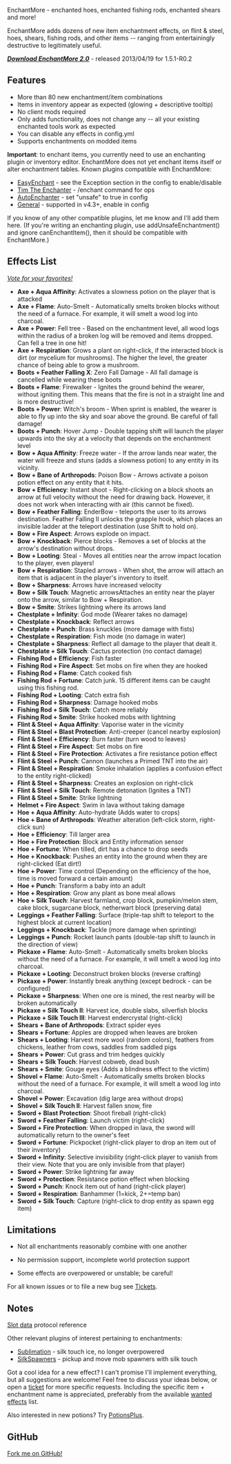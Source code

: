 EnchantMore - enchanted hoes, enchanted fishing rods, enchanted shears and more!

EnchantMore adds dozens of new item enchantment effects,
on flint & steel, hoes, shears, fishing rods, and other items --
ranging from entertainingly destructive to legitimately useful.

***[Download EnchantMore 2.0](http://dev.bukkit.org/server-mods/enchantmore/files/12-enchant-more-2-0/)*** - released 2013/04/19 for 1.5.1-R0.2

## Features
* More than 80 new enchantment/item combinations
* Items in inventory appear as expected (glowing + descriptive tooltip) 
* No client mods required
* Only adds functionality, does not change any -- all your existing enchanted tools work as expected
* You can disable any effects in config.yml
* Supports enchantments on modded items

**Important**: to enchant items, you currently need to use an enchanting plugin or inventory editor. EnchantMore does not yet enchant items itself or alter enchantment tables. Known plugins compatible with EnchantMore:

* [EasyEnchant](http://dev.bukkit.org/server-mods/easyenchant/) - see the Exception section in the config to enable/disable
* [Tim The Enchanter](http://dev.bukkit.org/server-mods/enchanter/) - /enchant command for ops
* [AutoEnchanter](http://dev.bukkit.org/server-mods/autoenchanter/) - set "unsafe" to true in config 
* [General](http://dev.bukkit.org/server-mods/general/) - supported in v4.3+, enable in config

If you know of any other compatible plugins, let me know and I'll add them here. (If you're writing an enchanting plugin, use addUnsafeEnchantment() and 
ignore canEnchantItem(), then it should be compatible with EnchantMore.)

## Effects List
*[Vote for your favorites!](http://dev.bukkit.org/server-mods/enchantmore/polls/what-are-your-favorite-enchantments-in-enchant-more/)*

* **Axe + Aqua Affinity**: Activates a slowness potion on the player that is attacked
* **Axe + Flame**: Auto-Smelt - Automatically smelts broken blocks without the need of a furnace. For example, it will smelt a wood log into charcoal.
* **Axe + Power**: Fell tree - Based on the enchantment level, all wood logs within the radius of a broken log will be removed and items dropped. Can fell a tree in one hit!
* **Axe + Respiration**: Grows a plant on right-click, if the interacted block is dirt (or mycelium for mushrooms). The higher the level, the greater chance of being able to grow a mushroom.
* **Boots + Feather Falling X**: Zero Fall Damage - All fall damage is cancelled while wearing these boots
* **Boots + Flame**: Firewalker - Ignites the ground behind the wearer, without igniting them. This means that the fire is not in a straight line and is more destructive!
* **Boots + Power**: Witch's broom - When sprint is enabled, the wearer is able to fly up into the sky and soar above the ground. Be careful of fall damage!
* **Boots + Punch**: Hover Jump - Double tapping shift will launch the player upwards into the sky at a velocity that depends on the enchantment level
* **Bow + Aqua Affinity**: Freeze water - If the arrow lands near water, the water will freeze and stuns (adds a slowness potion) to any entity in its vicinity.
* **Bow + Bane of Arthropods**: Poison Bow - Arrows activate a poison potion effect on any entity that it hits.
* **Bow + Efficiency**: Instant shoot - Right-clicking on a block shoots an arrow at full velocity without the need for drawing back. However, it does not work when interacting with air (this cannot be fixed).
* **Bow + Feather Falling**: EnderBow - teleports the user to its arrows destination. Feather Falling II unlocks the grapple hook, which places an invisible ladder at the teleport destination (use Shift to hold on).
* **Bow + Fire Aspect**: Arrows explode on impact.
* **Bow + Knockback**: Pierce blocks - Removes a set of blocks at the arrow's destination without drops.
* **Bow + Looting**: Steal - Moves all entities near the arrow impact location to the player, even players!
* **Bow + Respiration**: Stapled arrows - When shot, the arrow will attach an item that is adjacent in the player's inventory to itself.
* **Bow + Sharpness**: Arrows have increased velocity
* **Bow + Silk Touch**: Magnetic arrowsAttaches an entity near the player onto the arrow, similar to Bow + Respiration.
* **Bow + Smite**: Strikes lightning where its arrows land
* **Chestplate + Infinity**: God mode (Wearer takes no damage)
* **Chestplate + Knockback**: Reflect arrows
* **Chestplate + Punch**: Brass knuckles (more damage with fists)
* **Chestplate + Respiration**: Fish mode (no damage in water)
* **Chestplate + Sharpness**: Reflect all damage to the player that dealt it.
* **Chestplate + Silk Touch**: Cactus protection (no contact damage)
* **Fishing Rod + Efficiency**: Fish faster
* **Fishing Rod + Fire Aspect**: Set mobs on fire when they are hooked
* **Fishing Rod + Flame**: Catch cooked fish
* **Fishing Rod + Fortune**: Catch junk. 15 different items can be caught using this fishing rod.
* **Fishing Rod + Looting**: Catch extra fish
* **Fishing Rod + Sharpness**: Damage hooked mobs
* **Fishing Rod + Silk Touch**: Catch more reliably
* **Fishing Rod + Smite**: Strike hooked mobs with lightning
* **Flint & Steel + Aqua Affinity**: Vaporise water in the vicinity
* **Flint & Steel + Blast Protection**: Anti-creeper (cancel nearby explosion)
* **Flint & Steel + Efficiency**: Burn faster (turn wood to leaves)
* **Flint & Steel + Fire Aspect**: Set mobs on fire
* **Flint & Steel + Fire Protection**: Activates a fire resistance potion effect
* **Flint & Steel + Punch**: Cannon (launches a Primed TNT into the air)
* **Flint & Steel + Respiration**: Smoke inhalation (applies a confusion effect to the entity right-clicked)
* **Flint & Steel + Sharpness**: Creates an explosion on right-click
* **Flint & Steel + Silk Touch**: Remote detonation (Ignites a TNT)
* **Flint & Steel + Smite**: Strike lightning
* **Helmet + Fire Aspect**: Swim in lava without taking damage
* **Hoe + Aqua Affinity**: Auto-hydrate (Adds water to crops)
* **Hoe + Bane of Arthropods**: Weather alteration (left-click storm, right-click sun)
* **Hoe + Efficiency**: Till larger area
* **Hoe + Fire Protection**: Block and Entity information sensor
* **Hoe + Fortune**: When tilled, dirt has a chance to drop seeds
* **Hoe + Knockback**: Pushes an entity into the ground when they are right-clicked (Eat dirt!)
* **Hoe + Power**: Time control (Depending on the efficiency of the hoe, time is moved forward a certain amount)
* **Hoe + Punch**: Transform a baby into an adult
* **Hoe + Respiration**: Grow any plant as bone meal allows
* **Hoe + Silk Touch**: Harvest farmland, crop block, pumpkin/melon stem, cake block, sugarcane block, netherwart block (preserving data)
* **Leggings + Feather Falling**: Surface (triple-tap shift to teleport to the highest block at current location)
* **Leggings + Knockback**: Tackle (more damage when sprinting)
* **Leggings + Punch**: Rocket launch pants (double-tap shift to launch in the direction of view)
* **Pickaxe + Flame**: Auto-Smelt - Automatically smelts broken blocks without the need of a furnace. For example, it will smelt a wood log into charcoal.
* **Pickaxe + Looting**: Deconstruct broken blocks (reverse crafting)
* **Pickaxe + Power**: Instantly break anything (except bedrock - can be configured)
* **Pickaxe + Sharpness**: When one ore is mined, the rest nearby will be broken automatically
* **Pickaxe + Silk Touch II**: Harvest ice, double slabs, silverfish blocks
* **Pickaxe + Silk Touch III**: Harvest endercrystal (right-click)
* **Shears + Bane of Arthropods**: Extract spider eyes
* **Shears + Fortune**: Apples are dropped when leaves are broken
* **Shears + Looting**: Harvest more wool (random colors), feathers from chickens, leather from cows, saddles from saddled pigs
* **Shears + Power**: Cut grass and trim hedges quickly
* **Shears + Silk Touch**: Harvest cobweb, dead bush
* **Shears + Smite**: Gouge eyes (Adds a blindness effect to the victim)
* **Shovel + Flame**: Auto-Smelt - Automatically smelts broken blocks without the need of a furnace. For example, it will smelt a wood log into charcoal.
* **Shovel + Power**: Excavation (dig large area without drops)
* **Shovel + Silk Touch II**: Harvest fallen snow, fire
* **Sword + Blast Protection**: Shoot fireball (right-click)
* **Sword + Feather Falling**: Launch victim (right-click)
* **Sword + Fire Protection**: When dropped in lava, the sword will automatically return to the owner's feet
* **Sword + Fortune**: Pickpocket (right-click player to drop an item out of their inventory)
* **Sword + Infinity**: Selective invisibility (right-click player to vanish from their view. Note that you are only invisible from that player)
* **Sword + Power**: Strike lightning far away
* **Sword + Protection**: Resistance potion effect when blocking
* **Sword + Punch**: Knock item out of hand (right-click player)
* **Sword + Respiration**: Banhammer (1=kick, 2+=temp ban)
* **Sword + Silk Touch**: Capture (right-click to drop entity as spawn egg item)

## Limitations
* Not all enchantments reasonably combine with one another

* No permission support, incomplete world protection support

* Some effects are overpowered or unstable; be careful!

For all known issues or to file a new bug see [Tickets](http://dev.bukkit.org/server-mods/enchantmore/tickets/).

## Notes
[Slot data](http://wiki.vg/Slot\_Data) protocol reference

Other relevant plugins of interest pertaining to enchantments:

* [Sublimation](http://dev.bukkit.org/server-mods/sublimation/) - silk touch ice, no longer overpowered
* [SilkSpawners](http://dev.bukkit.org/server-mods/silkspawners/) - pickup and move mob spawners with silk touch

Got a cool idea for a new effect? I can't promise I'll implement everything, but all suggestions are welcome!
Feel free to discuss your ideas below, or open a [ticket](http://dev.bukkit.org/server-mods/enchantmore/tickets/)
for more specific requests. Including the specific item + enchantment name is appreciated, preferably
from the available [wanted effects](http://dev.bukkit.org/server-mods/enchantmore/pages/wanted-effects/) list.

Also interested in new potions? Try [PotionsPlus](http://dev.bukkit.org/server-mods/potionsplus/).

## GitHub

[Fork me on GitHub!](https://github.com/DSH105/EnchantMore/fork)
